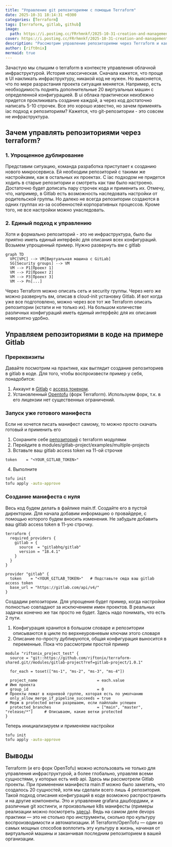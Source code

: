 ```yaml
---
title: "Управление git репозиториями с помощью Terraform"
date: 2025-10-31 18:14:31 +0300
categories: [Terraform]
tags: [terraform, gitlab, github]
image:
  path: https://i.postimg.cc/FRrhmnkf/2025-10-31-creation-and-management-of-gitlab-projects-via-terraform.png
cover: https://i.postimg.cc/FRrhmnkf/2025-10-31-creation-and-management-of-gitlab-projects-via-terraform.png
description: "Рассмотрим управление репозиториями через Terraform и какие это дает приемущества"
author: [rift0nix]
mermaid: true
---
```


Зачастую мы слышим о terraform в контексте управления облачной инфраструктурой. История классическая. Сначала кажется, что проще в UI накликать инфраструктуру, никакой код не нужен. Но выясняется, что по мере разрастания проекта ситуация меняется. Например, есть необходимость поднять дополнительные 20 виртуальных машин с определенной конфигурацией. В ui облака практически неизбежно придется прокликивать создание каждой, а через код достаточно написать 5-10 строчек. Все это хорошо известно, но зачем применять iac подход к репозиториям? Кажется, что git-репозитории - это совсем не инфраструктура.

## Зачем управлять репозиториями через terraform?

### 1. Упрощенное дублирование

Представим ситуацию, команда разработка приступает к созданию нового микросервиса. Ей необходим репозиторий с такими же настройками, как в остальных их проектах. С iac подходом не придется ходить в старые репозитории и смотреть как там было настроено. Достаточно будет дописать пару строчек кода и применить их. Отмечу, что, например, в Gitlab есть возможность наследовать настройки от родительской группы. Но далеко не всегда репозитории создаются в одних группах из-за особенностей корпоративных процессов. Кроме того, не все настройки можно унаследовать.

### 2. Единый подход к управлению

Хотя и формально репозиторий - это не инфраструктура, было бы приятно иметь единый интерфейс для описания всех конфигураций. Возьмем упрощенный пример. Нужно развернуть вм c gitlab

```mermaid
graph TD
  VPC[VPC] --> VM[Виртуальная машина c GitLab]
  SG[Security groups] --> VM
  VM --> P1[Проект 1]
  VM --> P2[Проект 2]
  VM --> P3[Проект 3]
  VM --> Pn[...]
```
Через Terraform можно описать сеть и security группы. Через него же можно развернуть вм, описав в cloud-init установку Gitlab. И вот когда уже все подготовлено, можно через все тот же Terraform описать репозитории (кстати и не только их). На большом количестве различных конфигураций иметь единый интерфейс для их описания невероятно удобно.

## Управляем репозиториями в коде на примере Gitlab

### Пререквизиты

Давайте посмотрим на практике, как выглядит создание репозиториев в gitlab в коде. Для того, чтобы воспроизвести пример у себя, понадобится:
1. Аккаунт в [Gitlab](https://gitlab.com/users/sign_up) с [access токеном](https://docs.gitlab.com/user/profile/personal_access_tokens/#create-a-personal-access-token).
2. Установленный [Opentofu](https://opentofu.org/docs/intro/install/) (форк Terraform). Используем форк, т.к. в его лицензии нет существенных ограничений.

### Запуск уже готового манифеста
Если не хочется писать манифест самому, то можно просто скачать готовый и применить его
1. Сохраните себе [репозиторий](https://github.com/riftonix/terraform-shared/tree/gitlab-project/1.0.1) с terraform модулями
2. Перейдите в modules/gitlab-project/examples/multiple-projects
3. Вставьте ваш gitlab access token на 11-ой строчке
```hcl
token    = "<YOUR_GITLAB_TOKEN>"
```
4. Выполните
```sh
tofu init
tofu apply -auto-approve
```

### Создание манифеста с нуля
Весь код будем делать в файлике main.tf. Создайте его в пустой директории. Для начала добавим информацию о провайдере, с помощью которого будем вносить изменения. Не забудьте добавить ваш gitlab access token в 11-ую строчку.
```hcl
terraform {
  required_providers {
    gitlab = {
      source  = "gitlabhq/gitlab"
      version = "18.4.1"
    }
  }
}

provider "gitlab" {
  token    = "<YOUR_GITLAB_TOKEN>"   # Подставьте сюда ваш gitlab access token
  base_url = "https://gitlab.com/api/v4/"
}
```

Создадим репозитории. Для упрощения будет пример, когда настройки полностью совпадают за исключением имен проектов. В реальных задачах конечно же так просто не будет. Здесь надо понимать, что есть 2 пути.
1. Конфигурация хранится в большом словаре и репозитории описываются в цикле по верхнеуровневым ключам этого словаря
2. Описание по-просту дублируются, общая конфигурация выносится в переменные.
Пока что рассмотрим простой пример
```hcl
module "riftonix_project_test" {
  source = "git::https://github.com/riftonix/terraform-shared.git//modules/gitlab-project?ref=gitlab-project/1.0.1"

  for_each = toset(["ms-1", "ms-2", "ms-3", "ms-4"])

  project_name                          = each.value                          # Имя проекта
  group_id                              = 0                                   # Проекты лежат в корневой группе, которая есть по умолчанию
  only_allow_merge_if_pipeline_succeeds = true                                # Мерж в protected ветки разрешаем, если пайплайн успешен
  protected_branches                    = ["main", "master", "release/*"]     # Описываем, какие ветки protected
}
```

Теперь инициализируем и применяем настройки
```sh
tofu init
tofu apply -auto-approve
```

## Выводы
Terraform (и его форк OpenTofu) можно использовать не только для управления инфраструктурой, а более глобально, управляя всеми сущностями, у которых есть web api. Здесь мы рассмотрели Gitlab проекты. При применении манифеста main.tf можно было заметить, что создалось 20 сущностей, хотя мы сделали всего лишь 4 репозитория. Такой подход описания конфигураций в коде возможно распространить и на другие компоненты. Это и управление grafana дашбордами, и различные git хостинги, и произвольные k8s манифесты (примеры реализации можно посмотреть [здесь](https://github.com/riftonix/terraform-shared/tree/master/modules)). Ведь на самом деле devops практики — это не столько про инструменты, сколько про культуру воспроизводимости и автоматизации. И Terraform/OpenTofu — один из самых мощных способов воплотить эту культуру в жизнь, начиная от виртуальной машины и заканчивая последним репозиторием в вашей организации.
